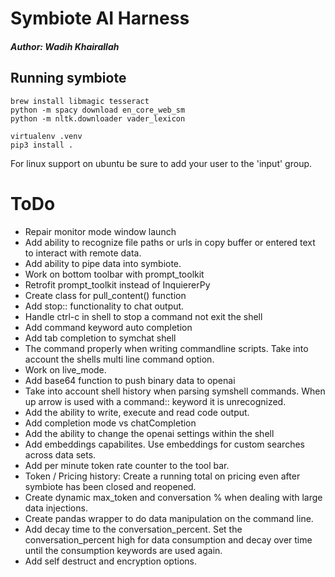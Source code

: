 # Symbiote AI Harness

##### Author: Wadih Khairallah


## Running symbiote
```
brew install libmagic tesseract
python -m spacy download en_core_web_sm
python -m nltk.downloader vader_lexicon

virtualenv .venv
pip3 install . 
```

For linux support on ubuntu be sure to add your user to the 'input' group.

# ToDo
- Repair monitor mode window launch
- Add ability to recognize file paths or urls in copy buffer or entered text to interact with remote data.
- Add ability to pipe data into symbiote.
- Work on bottom toolbar with prompt_toolkit
- Retrofit prompt_toolkit instead of InquiererPy
- Create class for pull_content() function
- Add stop:: functionality to chat output.
- Handle ctrl-c in shell to stop a command not exit the shell
- Add command keyword auto completion
- Add tab completion to symchat shell
- The command properly when writing commandline scripts. Take into account the shells multi line command option.
- Work on live_mode.
- Add base64 function to push binary data to openai
- Take into account shell history when parsing symshell commands. When up arrow is used with a command:: keyword it is unrecognized.
- Add the ability to write, execute and read code output.
- Add completion mode vs chatCompletion
- Add the ability to change the openai settings within the shell
- Add embeddings capabilites. Use embeddings for custom searches across data sets.
- Add per minute token rate counter to the tool bar.
- Token / Pricing history: Create a running total on pricing even after symbiote has been closed and reopened.
- Create dynamic max_token and conversation % when dealing with large data injections.
- Create pandas wrapper to do data manipulation on the command line.
- Add decay time to the conversation_percent.  Set the conversation_percent high for data consumption and decay over time until the consumption keywords are used again.
- Add self destruct and encryption options.
